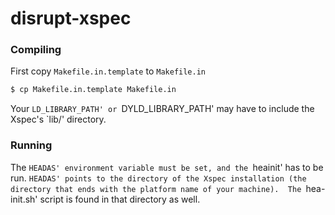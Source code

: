 # disrupt-xspec

### Compiling ###

First copy `Makefile.in.template` to `Makefile.in`

```bash
$ cp Makefile.in.template Makefile.in
```

Your `LD_LIBRARY_PATH' or `DYLD_LIBRARY_PATH' may have to include the Xspec's `lib/' directory.

### Running ###

The `HEADAS' environment variable must be set, and the `heainit' has to be run.  `HEADAS' points to the directory of the Xspec installation (the directory that ends with the platform name of your machine).  The `hea-init.sh' script is found in that directory as well.
